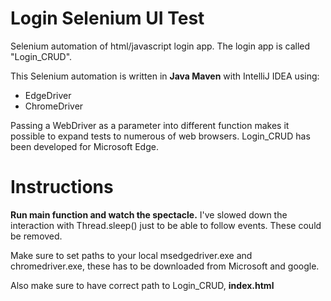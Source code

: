 # Login Selenium UI Test
Selenium automation of html/javascript login app. The login app is called "Login_CRUD".

This Selenium automation is written in **Java Maven** with IntelliJ IDEA
using:
- EdgeDriver
- ChromeDriver
 
Passing a WebDriver as a parameter into different function makes it possible
to expand tests to numerous of web browsers. Login_CRUD has been developed for Microsoft Edge.

# Instructions
**Run main function and watch the spectacle.** I've slowed down the interaction with Thread.sleep()
just to be able to follow events. These could be removed.

Make sure to set paths to your local msedgedriver.exe and chromedriver.exe, these has to be downloaded
from Microsoft and google.

Also make sure to have correct path to Login_CRUD, **index.html**
